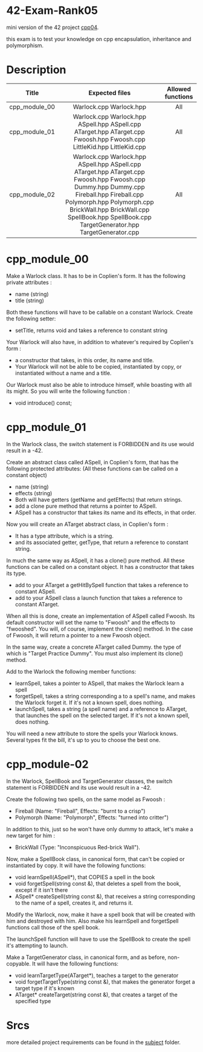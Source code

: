 # 42-Exam-Rank05

mini version of the 42 project [cpp04](https://github.com/joekeroo/42KL-cpp/tree/master/cpp04).

this exam is to test your knowledge on cpp encapsulation, inheritance and polymorphism.

# Description

|     Title     |                                                                                                                            Expected files                                                                                                                             | Allowed functions |
| :-----------: | :-------------------------------------------------------------------------------------------------------------------------------------------------------------------------------------------------------------------------------------------------------------------: | :---------------: |
| cpp_module_00 |                                                                                                                        Warlock.cpp Warlock.hpp                                                                                                                        |        All        |
| cpp_module_01 |                                                                        Warlock.cpp Warlock.hpp ASpell.hpp ASpell.cpp ATarget.hpp ATarget.cpp Fwoosh.hpp Fwoosh.cpp LittleKid.hpp LittleKid.cpp                                                                        |        All        |
| cpp_module_02 | Warlock.cpp Warlock.hpp ASpell.hpp ASpell.cpp ATarget.hpp ATarget.cpp Fwoosh.hpp Fwoosh.cpp Dummy.hpp Dummy.cpp Fireball.hpp Fireball.cpp Polymorph.hpp Polymorph.cpp BrickWall.hpp BrickWall.cpp SpellBook.hpp SpellBook.cpp TargetGenerator.hpp TargetGenerator.cpp |        All        |

# cpp_module_00

Make a Warlock class. It has to be in Coplien's form.
It has the following private attributes :

- name (string)
- title (string)

Both these functions will have to be callable on a constant Warlock.
Create the following setter:

- setTitle, returns void and takes a reference to constant string

Your Warlock will also have, in addition to whatever's required by Coplien's form :

- a constructor that takes, in this order, its name and title.
- Your Warlock will not be able to be copied, instantiated by copy, or instantiated without a name and a title.

Our Warlock must also be able to introduce himself, while boasting with all its might.
So you will write the following function :

- void introduce() const;


# cpp_module_01

In the Warlock class, the switch statement is FORBIDDEN and its use would result in a -42.

Create an abstract class called ASpell, in Coplien's form, that has the following protected attributes:
(All these functions can be called on a constant object)

- name (string)
- effects (string)
- Both will have getters (getName and getEffects) that return strings.
- add a clone pure method that returns a pointer to ASpell.
- ASpell has a constructor that takes its name and its effects, in that order.


Now you will create an ATarget abstract class, in Coplien's form :

- It has a type attribute, which is a string.
- and its associated getter, getType, that return a reference to constant string.

In much the same way as ASpell, it has a clone() pure method.
All these functions can be called on a constant object.
It has a constructor that takes its type.

- add to your ATarget a getHitBySpell function that takes a reference to constant ASpell.
- add to your ASpell class a launch function that takes a reference to constant ATarget.

When all this is done, create an implementation of ASpell called Fwoosh.
Its default constructor will set the name to "Fwoosh" and the effects to "fwooshed".
You will, of course, implement the clone() method.
In the case of Fwoosh, it will return a pointer to a new Fwoosh object.

In the same way, create a concrete ATarget called Dummy.
the type of which is "Target Practice Dummy". You must also implement its clone() method.

Add to the Warlock the following member functions:

- learnSpell, takes a pointer to ASpell, that makes the Warlock learn a spell
- forgetSpell, takes a string corresponding a to a spell's name, and makes the Warlock forget it. If it's not a known spell, does nothing.
- launchSpell, takes a string (a spell name) and a reference to ATarget, that launches the spell on the selected target. If it's not a known spell, does nothing.

You will need a new attribute to store the spells your Warlock knows. Several
types fit the bill, it's up to you to choose the best one.

# cpp_module-02

In the Warlock, SpellBook and TargetGenerator classes, the switch statement is FORBIDDEN and its use would result in a -42.

Create the following two spells, on the same model as Fwoosh :

- Fireball (Name: "Fireball", Effects: "burnt to a crisp")
- Polymorph (Name: "Polymorph", Effects: "turned into critter")

In addition to this, just so he won't have only dummy to attack, let's make a new target for him :

- BrickWall (Type: "Inconspicuous Red-brick Wall").

Now, make a SpellBook class, in canonical form, that can't be copied or instantiated by copy.
It will have the following functions:

- void learnSpell(ASpell*), that COPIES a spell in the book
- void forgetSpell(string const &), that deletes a spell from the book, except if it isn't there
- ASpell* createSpell(string const &), that receives a string corresponding to the name of a spell, creates it, and returns it.

Modify the Warlock, now, make it have a spell book that will be created with him and destroyed with him.
Also make his learnSpell and forgetSpell functions call those of the spell book.

The launchSpell function will have to use the SpellBook to create the spell it's attempting to launch.

Make a TargetGenerator class, in canonical form, and as before, non-copyable.
It will have the following functions:

- void learnTargetType(ATarget*), teaches a target to the generator
- void forgetTargetType(string const &), that makes the generator forget a target type if it's known
- ATarget* createTarget(string const &), that creates a target of the specified type

# Srcs

more detailed project requirements can be found in the [subject](subject/) folder.
